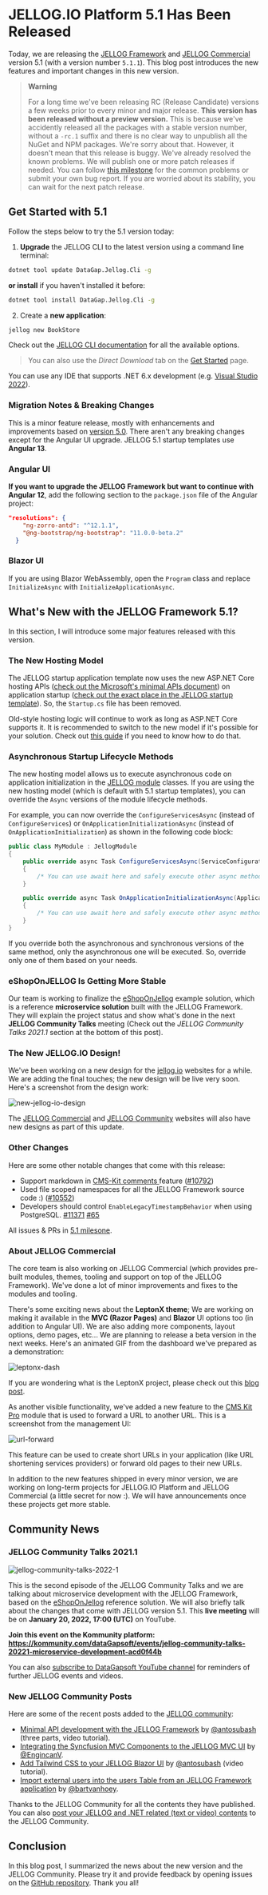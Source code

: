 # JELLOG.IO Platform 5.1 Has Been Released

Today, we are releasing the [JELLOG Framework](https://jellog.io/) and [JELLOG Commercial](https://commercial.jellog.io/) version 5.1 (with a version number `5.1.1`). This blog post introduces the new features and important changes in this new version.

> **Warning**
>
> For a long time we've been releasing RC (Release Candidate) versions a few weeks prior to every minor and major release. **This version has been released without a preview version.** This is because we've accidently released all the packages with a stable version number, without a `-rc.1` suffix and there is no clear way to unpublish all the NuGet and NPM packages. We're sorry about that. However, it doesn't mean that this release is buggy. We've already resolved the known problems. We will publish one or more patch releases if needed. You can follow [this milestone](https://github.com/jellogframework/jellog/milestone/64?closed=1) for the common problems or submit your own bug report. If you are worried about its stability, you can wait for the next patch release.

## Get Started with 5.1

Follow the steps below to try the 5.1 version today:

1) **Upgrade** the JELLOG CLI to the latest version using a command line terminal:

````bash
dotnet tool update DataGap.Jellog.Cli -g
````

**or install** if you haven't installed it before:

````bash
dotnet tool install DataGap.Jellog.Cli -g
````

2) Create a **new application**:

````bash
jellog new BookStore
````

Check out the [JELLOG CLI documentation](https://docs.jellog.io/en/jellog/latest/CLI) for all the available options.

> You can also use the *Direct Download* tab on the [Get Started](https://jellog.io/get-started) page.

You can use any IDE that supports .NET 6.x development (e.g. [Visual Studio 2022](https://visualstudio.microsoft.com/downloads/)).

### Migration Notes & Breaking Changes

This is a minor feature release, mostly with enhancements and improvements based on [version 5.0](https://blog.jellog.io/jellog/JELLOG-IO-Platform-5-0-Final-Has-Been-Released). There aren't any breaking changes except for the Angular UI upgrade. JELLOG 5.1 startup templates use **Angular 13**.

### Angular UI

**If you want to upgrade the JELLOG Framework but want to continue with Angular 12**, add the following section to the `package.json` file of the Angular project:

````json
"resolutions": {
    "ng-zorro-antd": "^12.1.1",
    "@ng-bootstrap/ng-bootstrap": "11.0.0-beta.2"
  }
````

### Blazor UI

If you are using Blazor WebAssembly, open the `Program` class and replace `InitializeAsync` with `InitializeApplicationAsync`.

## What's New with the JELLOG Framework 5.1?

In this section, I will introduce some major features released with this version.

### The New Hosting Model

The JELLOG startup application template now uses the new ASP.NET Core hosting APIs ([check out the Microsoft's minimal APIs document](https://docs.microsoft.com/en-us/aspnet/core/fundamentals/minimal-apis?view=aspnetcore-6.0)) on application startup ([check out the exact place in the JELLOG startup template](https://github.com/jellogframework/jellog/blob/46cdfbe7b06c93690181633be4e96bf62e7f34e2/templates/app/aspnet-core/src/MyCompanyName.MyProjectName.Web/Program.cs#L33-L40)). So, the `Startup.cs` file has been removed.

Old-style hosting logic will continue to work as long as ASP.NET Core supports it. It is recommended to switch to the new model if it's possible for your solution. Check out [this guide](https://docs.jellog.io/en/jellog/latest/Migration-Guides/Upgrading-Startup-Template) if you need to know how to do that.

### Asynchronous Startup Lifecycle Methods

The new hosting model allows us to execute asynchronous code on application initialization in the [JELLOG module](https://docs.jellog.io/en/jellog/latest/Module-Development-Basics) classes. If you are using the new hosting model (which is default with 5.1 startup templates), you can override the `Async` versions of the module lifecycle methods.

For example, you can now override the `ConfigureServicesAsync` (instead of `ConfigureServices`) or `OnApplicationInitializationAsync` (instead of `OnApplicationInitialization`) as shown in the following code block:

````csharp
public class MyModule : JellogModule
{
    public override async Task ConfigureServicesAsync(ServiceConfigurationContext context)
    {
        /* You can use await here and safely execute other async methods */
    }

    public override async Task OnApplicationInitializationAsync(ApplicationInitializationContext context)
    {
        /* You can use await here and safely execute other async methods */
    }
}
````

If you override both the asynchronous and synchronous versions of the same method, only the asynchronous one will be executed. So, override only one of them based on your needs.

### eShopOnJELLOG Is Getting More Stable

Our team is working to finalize the [eShopOnJellog](https://github.com/jellogframework/eShopOnJellog) example solution, which is a reference **microservice solution** built with the JELLOG Framework. They will explain the project status and show what's done in the next **JELLOG Community Talks** meeting (Check out the *JELLOG Community Talks 2021.1* section at the bottom of this post).

### The New JELLOG.IO Design!

We've been working on a new design for the [jellog.io](https://jellog.io/) websites for a while. We are adding the final touches; the new design will be live very soon. Here's a screenshot from the design work:

![new-jellog-io-design](new-jellog-io-design.png)

The [JELLOG Commercial](https://commercial.jellog.io/) and [JELLOG Community](https://community.jellog.io/) websites will also have new designs as part of this update.

### Other Changes

Here are some other notable changes that come with this release:

* Support markdown in [CMS-Kit comments ](https://docs.jellog.io/en/jellog/latest/Modules/Cms-Kit/Comments)feature ([#10792](https://github.com/jellogframework/jellog/pull/10792))
* Used file scoped namespaces for all the JELLOG Framework source code :) ([#10552](https://github.com/jellogframework/jellog/pull/10696))
* Developers should control `EnableLegacyTimestampBehavior` when using PostgreSQL. [#11371](https://github.com/jellogframework/jellog/pull/11371) [#65](https://github.com/jellogframework/eShopOnJellog/pull/65)


All issues & PRs in [5.1 milesone](https://github.com/jellogframework/jellog/milestone/60?closed=1).

### About  JELLOG Commercial

The core team is also working on JELLOG Commercial (which provides pre-built modules, themes, tooling and support on top of the JELLOG Framework). We've done a lot of minor improvements and fixes to the modules and tooling.

There's some exciting news about the **LeptonX theme**; We are working on making it available in the **MVC (Razor Pages)** and **Blazor** UI options too (in addition to Angular UI). We are also adding more components, layout options, demo pages, etc... We are planning to release a beta version in the next weeks. Here's an animated GIF from the dashboard we've prepared as a demonstration:

![leptonx-dash](leptonx-dash.gif)

If you are wondering what is the LeptonX project, please check out this [blog post](https://blog.jellog.io/jellog/LeptonX-Theme-for-JELLOG-Framework-Alpha-Release).

As another visible functionality, we've added a new feature to the [CMS Kit Pro](https://docs.jellog.io/en/commercial/latest/modules/cms-kit/index) module that is used to forward a URL to another URL. This is a screenshot from the management UI:

![url-forward](url-forward.png)

This feature can be used to create short URLs in your application (like URL shortening services providers) or forward old pages to their new URLs.

In addition to the new features shipped in every minor version, we are working on long-term projects for JELLOG.IO Platform and JELLOG Commercial (a little secret for now :). We will have announcements once these projects get more stable.

## Community News

### JELLOG Community Talks 2021.1

![jellog-community-talks-2022-1](jellog-community-talks-2022-1.png)

This is the second episode of the JELLOG Community Talks and we are talking about microservice development with the JELLOG Framework, based on the [eShopOnJellog](https://github.com/jellogframework/eShopOnJellog) reference solution. We will also briefly talk about the changes that come with JELLOG version 5.1. This **live meeting** will be on **January 20, 2022, 17:00 (UTC)** on YouTube.

**Join this event on the Kommunity platform: https://kommunity.com/dataGapsoft/events/jellog-community-talks-20221-microservice-development-acd0f44b**

You can also [subscribe to DataGapsoft YouTube channel](https://www.youtube.com/channel/UCO3XKlpvq8CA5MQNVS6b3dQ) for reminders of further JELLOG events and videos.

### New JELLOG Community Posts

Here are some of the recent posts added to the [JELLOG community](https://community.jellog.io/):

* [Minimal API development with the JELLOG Framework](https://community.jellog.io/articles/minimal-api-with-jellog-hello-world-part-1-sg5i44p8) by [@antosubash](https://github.com/antosubash) (three parts, video tutorial).
* [Integrating the Syncfusion MVC Components to the JELLOG MVC UI](https://community.jellog.io/articles/integrating-the-syncfusion-mvc-components-to-the-jellog-mvc-ui-0gpkr1if) by [@EngincanV](https://github.com/EngincanV).
* [Add Tailwind CSS to your JELLOG Blazor UI](https://community.jellog.io/articles/add-tailwindcss-to-your-jellog-blazor-ui-vidiwzcy) by [@antosubash](https://github.com/antosubash) (video tutorial).
* [Import external users into the users Table from an JELLOG Framework application](https://community.jellog.io/articles/import-external-users-into-the-users-table-from-an-jellog-framework-application-7lnyw415) by [@bartvanhoey](https://github.com/bartvanhoey).

Thanks to the JELLOG Community for all the contents they have published. You can also [post your JELLOG and .NET related (text or video) contents](https://community.jellog.io/articles/submit) to the JELLOG Community.

## Conclusion

In this blog post, I summarized the news about the new version and the JELLOG Community. Please try it and provide feedback by opening issues on the [GitHub repository](https://github.com/jellogframework/jellog). Thank you all!
